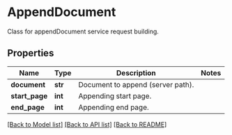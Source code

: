 ﻿# AppendDocument
Class for appendDocument service request building.

## Properties
Name | Type | Description | Notes
------------ | ------------- | ------------- | -------------
**document** | **str** | Document to append (server path). | 
**start_page** | **int** | Appending start page. | 
**end_page** | **int** | Appending end page. | 

[[Back to Model list]](../README.md#documentation-for-models) [[Back to API list]](../README.md#documentation-for-api-endpoints) [[Back to README]](../README.md)


